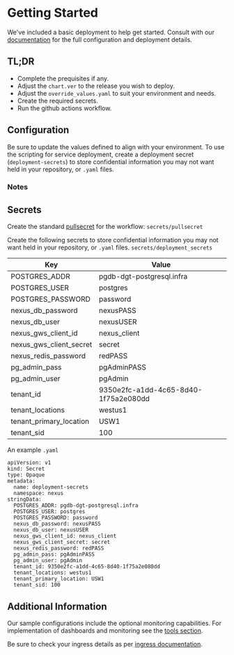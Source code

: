 # Getting Started
We've included a basic deployment to help get started.
Consult with our [documentation](https://all.docs.genesys.com/PEC-DC/Current/DCPEGuide) for the full configuration and deployment details.

## TL;DR
- Complete the prequisites if any.
- Adjust the `chart.ver` to the release you wish to deploy.
- Adjust the `override_values.yaml` to suit your environment and needs.
- Create the required secrets.
- Run the github actions workflow.

## Configuration

Be sure to update the values defined to align with your environment.
To use the scripting for service deployment, create a deployment secret (`deployment-secrets`) to store confidential information you may not want held in your repository, or `.yaml` files. 

### Notes


## Secrets 
Create the standard [pullsecret](../#-considerations) for the workflow: 
`secrets/pullsecret`

Create the following secrets to store confidential information you may not want held in your repository, or `.yaml` files. 
`secrets/deployment_secrets`


|Key|Value|
|-|-|
POSTGRES_ADDR| pgdb-dgt-postgresql.infra
POSTGRES_USER| postgres
POSTGRES_PASSWORD| password
nexus_db_password| nexusPASS
nexus_db_user| nexusUSER
nexus_gws_client_id| nexus_client
nexus_gws_client_secret| secret
nexus_redis_password| redPASS
pg_admin_pass| pgAdminPASS
pg_admin_user| pgAdmin
tenant_id| 9350e2fc-a1dd-4c65-8d40-1f75a2e080dd
tenant_locations| westus1
tenant_primary_location| USW1
tenant_sid| 100

An example `.yaml`
```
apiVersion: v1
kind: Secret
type: Opaque
metadata:
  name: deployment-secrets
  namespace: nexus
stringData:
  POSTGRES_ADDR: pgdb-dgt-postgresql.infra
  POSTGRES_USER: postgres
  POSTGRES_PASSWORD: password
  nexus_db_password: nexusPASS
  nexus_db_user: nexusUSER
  nexus_gws_client_id: nexus_client
  nexus_gws_client_secret: secret
  nexus_redis_password: redPASS
  pg_admin_pass: pgAdminPASS
  pg_admin_user: pgAdmin
  tenant_id: 9350e2fc-a1dd-4c65-8d40-1f75a2e080dd
  tenant_locations: westus1
  tenant_primary_location: USW1
  tenant_sid: 100
```

## Additional Information

Our sample configurations include the optional monitoring capabilities. For implementation of dashboards and monitoring see the [tools section](/tools).

Be sure to check your ingress details as per [ingress documentation](/doc/ingress.md).